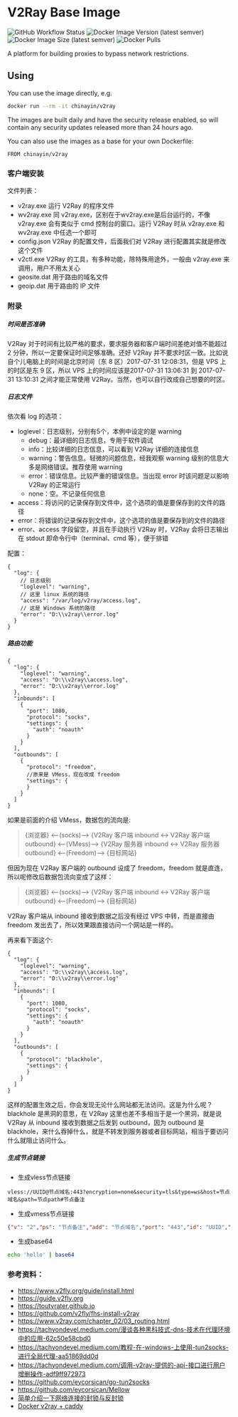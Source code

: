 V2Ray Base Image
=================

![GitHub Workflow Status](https://img.shields.io/github/workflow/status/chinayin-docker/v2ray/Docker%20Image%20CI)
![Docker Image Version (latest semver)](https://img.shields.io/docker/v/chinayin/v2ray?sort=semver)
![Docker Image Size (latest semver)](https://img.shields.io/docker/image-size/chinayin/v2ray?sort=semver)
![Docker Pulls](https://img.shields.io/docker/pulls/chinayin/v2ray)

A platform for building proxies to bypass network restrictions.

Using
------------

You can use the image directly, e.g.

```bash
docker run --rm -it chinayin/v2ray
```

The images are built daily and have the security release enabled, so will contain any security updates released more
than 24 hours ago.

You can also use the images as a base for your own Dockerfile:

```bash
FROM chinayin/v2ray
```

### 客户端安装

文件列表：

- v2ray.exe 运行 V2Ray 的程序文件
- wv2ray.exe 同 v2ray.exe，区别在于wv2ray.exe是后台运行的，不像 v2ray.exe 会有类似于 cmd 控制台的窗口。运行 V2Ray 时从
  v2ray.exe 和 wv2ray.exe 中任选一个即可
- config.json V2Ray 的配置文件，后面我们对 V2Ray 进行配置其实就是修改这个文件
- v2ctl.exe V2Ray 的工具，有多种功能，除特殊用途外，一般由 v2ray.exe 来调用，用户不用太关心
- geosite.dat 用于路由的域名文件
- geoip.dat 用于路由的 IP 文件

### 附录

##### 时间是否准确

V2Ray 对于时间有比较严格的要求，要求服务器和客户端时间差绝对值不能超过 2 分钟，所以一定要保证时间足够准确。还好 V2Ray
并不要求时区一致。比如说自个儿电脑上的时间是北京时间（东 8 区）2017-07-31 12:08:31，但是 VPS 上的时区是东 9 区，所以 VPS
上的时间应该是2017-07-31 13:06:31 到 2017-07-31 13:10:31 之间才能正常使用 V2Ray。当然，也可以自行改成自己想要的时区。

##### 日志文件

依次看 log 的选项：

- loglevel：日志级别，分别有5个，本例中设定的是 warning
    - debug：最详细的日志信息，专用于软件调试
    - info：比较详细的日志信息，可以看到 V2Ray 详细的连接信息
    - warning：警告信息。轻微的问题信息，经我观察 warning 级别的信息大多是网络错误。推荐使用 warning
    - error：错误信息。比较严重的错误信息。当出现 error 时该问题足以影响 V2Ray 的正常运行
    - none：空。不记录任何信息
- access：将访问的记录保存到文件中，这个选项的值是要保存到的文件的路径
- error：将错误的记录保存到文件中，这个选项的值是要保存到的文件的路径
- error、access 字段留空，并且在手动执行 V2Ray 时，V2Ray 会将日志输出在 stdout 即命令行中（terminal、cmd 等），便于排错

配置：

```json5
{
  "log": {
    // 日志级别
    "loglevel": "warning",
    // 这里 linux 系统的路径
    "access": "/var/log/v2ray/access.log",
    // 这是 Windows 系统的路径
    "error": "D:\\v2ray\\error.log"
  }
}
```

##### 路由功能

```json5
{
  "log": {
    "loglevel": "warning",
    "access": "D:\\v2ray\\access.log",
    "error": "D:\\v2ray\\error.log"
  },
  "inbounds": [
    {
      "port": 1080,
      "protocol": "socks",
      "settings": {
        "auth": "noauth"
      }
    }
  ],
  "outbounds": [
    {
      "protocol": "freedom",
      //原来是 VMess，现在改成 freedom
      "settings": {
      }
    }
  ]
}
```

如果是前面的介绍 VMess，数据包的流向是:

> {浏览器} <--(socks)--> {V2Ray 客户端 inbound <-> V2Ray 客户端 outbound} <--(VMess)-->  {V2Ray 服务器 inbound <-> V2Ray
> 服务器 outbound} <--(Freedom)--> {目标网站}

但因为现在 V2Ray 客户端的 outbound 设成了 freedom，freedom 就是直连，所以呢修改后数据包流向变成了这样：

> {浏览器} <--(socks)--> {V2Ray 客户端 inbound <-> V2Ray 客户端 outbound} <--(Freedom)--> {目标网站}

V2Ray 客户端从 inbound 接收到数据之后没有经过 VPS 中转，而是直接由 freedom 发出去了，所以效果跟直接访问一个网站是一样的。

再来看下面这个:

```json5
{
  "log": {
    "loglevel": "warning",
    "access": "D:\\v2ray\\access.log",
    "error": "D:\\v2ray\\error.log"
  },
  "inbounds": [
    {
      "port": 1080,
      "protocol": "socks",
      "settings": {
        "auth": "noauth"
      }
    }
  ],
  "outbounds": [
    {
      "protocol": "blackhole",
      "settings": {
      }
    }
  ]
}
```

这样的配置生效之后，你会发现无论什么网站都无法访问。这是为什么呢？blackhole 是黑洞的意思，在 V2Ray 这里也差不多相当于是一个黑洞，就是说
V2Ray 从 inbound 接收到数据之后发到 outbound，因为 outbound 是 blackhole，来什么吞掉什么，就是不转发到服务器或者目标网站，相当于要访问什么就阻止访问什么。

##### 生成节点链接

- 生成vless节点链接
```
vless://UUID@节点域名:443?encryption=none&security=tls&type=ws&host=节点域名&path=节点path#节点备注
```

- 生成vmess节点链接
```json
{"v": "2","ps": "节点备注","add": "节点域名","port": "443","id": "UUID","aid": "0","net": "ws","type": "none","host": "节点域名","path": "节点path","tls": "tls"}
```

- 生成base64
```bash
echo 'hello' | base64
```

### 参考资料：

- https://www.v2fly.org/guide/install.html
- https://guide.v2fly.org
- https://toutyrater.github.io
- https://github.com/v2fly/fhs-install-v2ray
- https://www.v2ray.com/chapter_02/03_routing.html
- https://tachyondevel.medium.com/漫谈各种黑科技式-dns-技术在代理环境中的应用-62c50e58cbd0
- https://tachyondevel.medium.com/教程-在-windows-上使用-tun2socks-进行全局代理-aa51869dd0d
- https://tachyondevel.medium.com/调用-v2ray-提供的-api-接口进行用户增删操作-adf9ff972973
- https://github.com/eycorsican/go-tun2socks
- https://github.com/eycorsican/Mellow
- [简单介绍一下网络连接的封锁与反封锁](https://steemit.com/cn/@v2ray/6knmmb)
- [Docker v2ray + caddy](https://medium.com/@coorpee/docker-v2ray-caddy-3e484d6c84bc)
